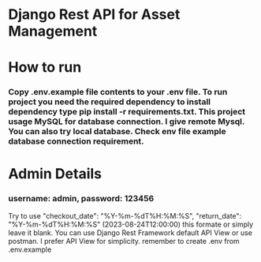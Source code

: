 # Django Rest API for Asset Management

# How to run

### Copy .env.example file contents to your .env file. To run project you need the required dependency to install dependency type pip install -r requirements.txt. This project usage MySQL for database connection. I give remote Mysql. You can also try local database. Check env file example database connection requirement.

# Admin Details

### username: admin, password: 123456

Try to use "checkout_date": "%Y-%m-%dT%H:%M:%S", "return_date": "%Y-%m-%dT%H:%M:%S" (2023-08-24T12:00:00) this formate or simply leave it blank. You can use Django Rest Framework default API View or use postman. I prefer API View for simplicity. remember to create .env from .env.example
